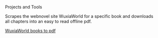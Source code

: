 Projects and Tools

Scrapes the webnovel site WuxiaWorld for a specific book and downloads all chapters into an easy to read offline pdf.

[WuxiaWorld books to pdf][1] 

[1]: https://nbviewer.jupyter.org/github/immortalcosmo/Personal/blob/master/Web%20scraping.ipynb "Books to PDF"
